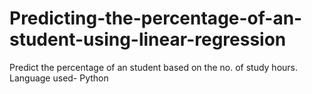 
# Predicting-the-percentage-of-an-student-using-linear-regression
Predict the percentage of an student based on the no. of study hours. Language used- Python
